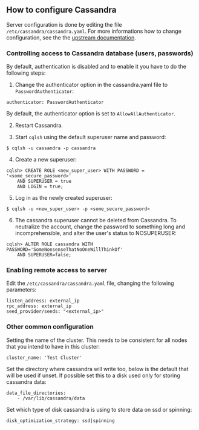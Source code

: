 ## How to configure Cassandra

Server configuration is done by editing the file `/etc/cassandra/cassandra.yaml`. For more
informations how to change configuration, see the the [upstream documentation](https://docs.datastax.com/en/archived/cassandra/3.x/cassandra/configuration/configCassandra_yaml.html).

### Controlling access to Cassandra database (users, passwords)

By default, authentication is disabled and to enable it you have to do the following steps:

1. Change the authenticator option in the cassandra.yaml file to `PasswordAuthenticator`:

```
authenticator: PasswordAuthenticator
```

By default, the authenticator option is set to `AllowAllAuthenticator`.

2. Restart Cassandra.

3. Start `cqlsh` using the default superuser name and password:

```
$ cqlsh -u cassandra -p cassandra
```

4. Create a new superuser:

```
cqlsh> CREATE ROLE <new_super_user> WITH PASSWORD = '<some_secure_password>'
    AND SUPERUSER = true
    AND LOGIN = true;
```

5. Log in as the newly created superuser:

```
$ cqlsh -u <new_super_user> -p <some_secure_password>
```

6. The cassandra superuser cannot be deleted from Cassandra. To neutralize the account, change the password to something long and incomprehensible, and alter the user's status to NOSUPERUSER:

```
cqlsh> ALTER ROLE cassandra WITH PASSWORD='SomeNonsenseThatNoOneWillThinkOf'
    AND SUPERUSER=false;
```

### Enabling remote access to server

Edit the `/etc/cassandra/cassandra.yaml` file, changing the following parameters:

```
listen_address: external_ip
rpc_address: external_ip
seed_provider/seeds: "<external_ip>"
```

### Other common configuration

Setting the name of the cluster. This needs to be consistent for all nodes that you intend to have in this cluster:

```
cluster_name: 'Test Cluster'
```

Set the directory where cassandra will write too, below is the default that will be used if unset. If possible
set this to a disk used only for storing cassandra data:

```
data_file_directories:
    - /var/lib/cassandra/data
```

Set which type of disk cassandra is using to store data on ssd or spinning:

```
disk_optimization_strategy: ssd|spinning
```

